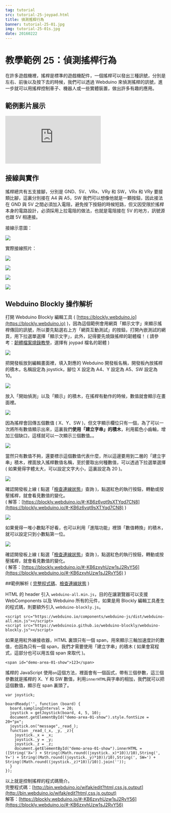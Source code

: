 ```yaml
---
tag: tutorial
src: tutorial-25-joypad.html
title: 偵測搖桿行為
banner: tutorial-25-01.jpg
img: tutorial-25-01s.jpg
date: 20160222
---
```


<!-- @@master  = ../../_layout.html-->

<!-- @@block  =  meta-->

<title>教學範例 25：偵測搖桿行為 :::: Webduino = Web × Arduino</title>

<meta name="description" content="在許多遊戲機裡，搖桿是標準的遊戲機配件，一個搖桿可以發出三種訊號，分別是左右、前後以及按下去的時候，我們可以透過 Webduino 來偵測搖桿的訊號，進一步就可以用搖桿控制車子、機器人或一些實體裝置，做出許多有趣的應用。	">

<meta itemprop="description" content="在許多遊戲機裡，搖桿是標準的遊戲機配件，一個搖桿可以發出三種訊號，分別是左右、前後以及按下去的時候，我們可以透過 Webduino 來偵測搖桿的訊號，進一步就可以用搖桿控制車子、機器人或一些實體裝置，做出許多有趣的應用。">

<meta property="og:description" content="在許多遊戲機裡，搖桿是標準的遊戲機配件，一個搖桿可以發出三種訊號，分別是左右、前後以及按下去的時候，我們可以透過 Webduino 來偵測搖桿的訊號，進一步就可以用搖桿控制車子、機器人或一些實體裝置，做出許多有趣的應用。">

<meta property="og:title" content="教學範例 25：偵測搖桿行為" >

<meta property="og:url" content="https://webduino.io/tutorials/tutorial-25-joypad.html">

<meta property="og:image" content="https://webduino.io/img/tutorials/tutorial-25-01s.jpg">

<meta itemprop="image" content="https://webduino.io/img/tutorials/tutorial-25-01s.jpg">

<include src="../_include-tutorials.html"></include>

<!-- @@close-->

<!-- @@block  =  preAndNext-->

<include src="../_include-tutorials-content.html"></include>

<!-- @@close-->

<!-- @@block  =  tutorials-->

# 教學範例 25：偵測搖桿行為

在許多遊戲機裡，搖桿是標準的遊戲機配件，一個搖桿可以發出三種訊號，分別是左右、前後以及按下去的時候，我們可以透過 Webduino 來偵測搖桿的訊號，進一步就可以用搖桿控制車子、機器人或一些實體裝置，做出許多有趣的應用。

## 範例影片展示

<iframe class="youtube" src="https://www.youtube.com/embed/CwWwQmuvL28" frameborder="0" allowfullscreen></iframe>

## 接線與實作

搖桿總共有五支接腳，分別是 GND、5V、VRx、VRy 和 SW，VRx 和 VRy 要接類比腳，這裏分別接在 A4 與 A5，SW 我們可以想像他就是一顆按鈕，因此接法在 GND 與 5V 之間必須加入電阻，避免按下按鈕的時候短路，但又因受限於搖桿本身的電路設計，必須採用上拉電阻的做法，也就是電阻接在 5V 的地方，訊號源也跟 5V 相連接。

接線示意圖：

![](../img/tutorials/tutorial-25-02.jpg)

實際接線照片：

![](../img/tutorials/tutorial-25-03.jpg)

![](../img/tutorials/tutorial-25-04.jpg)

![](../img/tutorials/tutorial-25-05.jpg)

![](../img/tutorials/tutorial-25-06.jpg)

## Webduino Blockly 操作解析

打開 Webduino Blockly 編輯工具 ( [https://blockly.webduino.io](https://blockly.webduino.io) )，因為這個範例會用網頁「顯示文字」來顯示搖桿傳回的訊號，所以要先點選右上方「網頁互動測試」的按鈕，打開內嵌測試的網頁，用下拉選單選擇「顯示文字」，此外，記得要先燒錄搖桿的韌體檔！ ( 請參考：[韌體檔案燒錄教學](https://webduino.io/tutorials/info-07-arduino-ino.html)，選擇有 joypad 檔名的韌體 )

![](../img/tutorials/tutorial-25-07.jpg)

把開發板放到編輯畫面裡，填入對應的 Webduino 開發板名稱，開發板內放搖桿的積木，名稱設定為 joystick，腳位 X 設定為 A4、Y 設定為 A5、SW 設定為 10。

![](../img/tutorials/tutorial-25-08.jpg)

放入「開始偵測」以及「顯示」的積木，在搖桿有動作的時候，數值就會顯示在畫面裡。

![](../img/tutorials/tutorial-25-09.jpg)

因為搖桿會回傳五個數值 ( X、Y、SW )，但文字顯示欄位只有一個，為了可以一次將所有數值顯示出來，這裏我們**使用「建立字串」的積木**，利用藍色小齒輪，增加三個缺口，這樣就可以一次顯示三個數值。。

![](../img/tutorials/tutorial-25-10.jpg)

當然只有數值不夠，還要標示這個數值代表什麼，所以這邊要用到二層的「建立字串」積木，裡面放入搖桿數值名稱，至於要取出何種數值，可以透過下拉選單選擇 ( 如果覺得字體太大，可以設定文字大小，這裏設定為 20 )。

![](../img/tutorials/tutorial-25-11.jpg)

確認開發板上線 ( 點選「[檢查連線狀態](https://webduino.io/device.html)」查詢 )，點選紅色的執行按鈕，轉動或按壓搖桿，就會看見數值的變化。  
( 解答：[https://blockly.webduino.io/#-KB6z6vqt9sXTYqd7CN8](https://blockly.webduino.io/#-KB6z6vqt9sXTYqd7CN8) )

![](../img/tutorials/tutorial-25-12.jpg)

如果覺得一堆小數點不好看，也可以利用「進階功能」裡頭「數值轉換」的積木，就可以設定只到小數點第一位。

![](../img/tutorials/tutorial-25-13.jpg)

確認開發板上線 ( 點選「[檢查連線狀態](https://webduino.io/device.html)」查詢 )，點選紅色的執行按鈕，轉動或按壓搖桿，就會看見數值的變化。  
( 解答：[https://blockly.webduino.io/#-KB6zxyhUzw1sJ2RvY56](https://blockly.webduino.io/#-KB6zxyhUzw1sJ2RvY56) )

##範例解析 ( [完整程式碼](http://bin.webduino.io/wifak/edit?html,css,js,output)、[檢查連線狀態](https://webduino.io/device.html) )

HTML 的 header 引入 `webduino-all.min.js`，目的在讓瀏覽器可以支援 WebComponents 以及 Webduino 所有的元件，如果是用 Blockly 編輯工具產生的程式碼，則要額外引入 `webduino-blockly.js`。

	<script src="https://webduino.io/components/webduino-js/dist/webduino-all.min.js"></script>
	<script src="https://webduinoio.github.io/webduino-blockly/webduino-blockly.js"></script>

如果是用紅外線接收器，HTML 裏頭只有一個 span，用來顯示三軸加速度計的數值，也因為只有一個 span，我們才需要使用「建立字串」的積木 ( 如果會寫程式，這部分也可以用五個 span 來取代 )。

	<span id="demo-area-01-show">123</span>

搖桿的 JavaScript 使用`on`這個方法，裡面會有一個函式，帶有三個參數，這三個參數就是搖桿的 X、Y 和 SW 數值，利用`innerHTML`與字串的相加，我們就可以把這個數值，顯示在 span 裏頭了。

	var joystick;

	boardReady('', function (board) {
	  board.samplingInterval = 20;
	  joystick = getJoystick(board, 4, 5, 10);
	  document.getElementById("demo-area-01-show").style.fontSize = 20+"px";
	  joystick.on("message",_read_);
	  function _read_(_x, _y, _z){
	    joystick._x = _x;
	    joystick._y = _y;
	    joystick._z = _z;
	    document.getElementById("demo-area-01-show").innerHTML = ([String('X=') + String((Math.round((joystick._x)*10))/10),String(', Y=') + String((Math.round((joystick._y)*10))/10),String(', SW=') + String((Math.round((joystick._z)*10))/10)].join(''));
	  }
	});


以上就是控制搖桿的程式碼簡介。   
完整程式碼：[http://bin.webduino.io/wifak/edit?html,css,js,output](http://bin.webduino.io/wifak/edit?html,css,js,output)  
解答：[https://blockly.webduino.io/#-KB6zxyhUzw1sJ2RvY56](https://blockly.webduino.io/#-KB6zxyhUzw1sJ2RvY56)



<!-- @@close-->